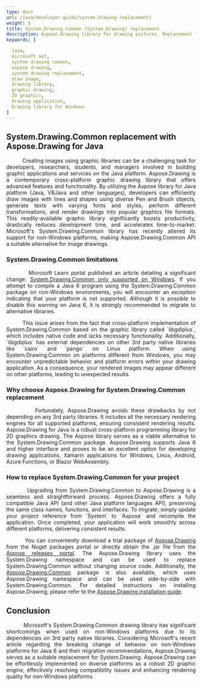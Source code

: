 ```yaml
---
type: docs
url: /java/developer-guide/system-drawing-replacement/
weight: 5
title: System.Drawing.Common (System.Drawing) replacement
description: Aspose.Drawing library for drawing pictures. Replacement for Microsoft NET System.Drawing.Common 2D graphics. Draw image with Java  for graphic application development.
keywords: [

  Java,
  microsoft net,
  system drawing common,
  aspose drawing,
  system drawing replacement,
  draw image,
  drawing library,
  graphic drawing,
  2D graphics,
  drawing application,
  Drawing library for Windows
]
---
```


## System.Drawing.Common replacement with Aspose.Drawing for Java

<p align='justify'>
&nbsp;&nbsp;&nbsp;&nbsp;&nbsp;&nbsp;&nbsp;&nbsp;
Creating images using graphic libraries can be a challenging task for developers, researchers, students, and managers involved in building graphic applications and services on the Java platform. Aspose.Drawing is a contemporary cross-platform graphic drawing library that offers advanced features and functionality. By utilizing the Aspose library for Java platform (Java, VBJava and other languages), developers can efficiently draw images with lines and shapes using diverse Pen and Brush objects, generate texts with varying fonts and styles, perform different transformations, and render drawings into popular graphics file formats. This readily-available graphic library significantly boosts productivity, drastically reduces development time, and accelerates time-to-market. Microsoft's System.Drawing.Common library has recently altered its support for non-Windows platforms, making Aspose.Drawing.Common API a suitable alternative for image drawings.
</p>


### System.Drawing.Common limitations

<p align='justify'>
&nbsp;&nbsp;&nbsp;&nbsp;&nbsp;&nbsp;&nbsp;&nbsp;
Microsoft Learn portal published an article detailing a significant change: <a href="https://learn.microsoft.com/en-us/java/core/compatibility/core-libraries/6.0/system-drawing-common-windows-only">System.Drawing.Common only supported on Windows</a>. If you attempt to compile a Java 6 program using the System.Drawing.Common package on non-Windows environments, you will encounter an exception indicating that your platform is not supported. Although it is possible to disable this warning on Java 6, it is strongly recommended to migrate to alternative libraries.
</p>

<p align='justify'>
&nbsp;&nbsp;&nbsp;&nbsp;&nbsp;&nbsp;&nbsp;&nbsp;
This issue arises from the fact that cross-platform implementation of System.Drawing.Common based on the graphic library called `libgdiplus`, which includes native code and lacks necessary functionality. Additionally, `libgdiplus` has external dependencies on other 3rd party native libraries like `cairo` and `pango` on Linux platform. When using System.Drawing.Common on platforms different from Windows, you may encounter unpredictable behavior and platform errors within your drawing application. As a consequence, your rendered images may appear different on other platforms, leading to unexpected results.
</p>


### Why choose Aspose.Drawing for System.Drawing.Common replacement

<p align='justify'>
&nbsp;&nbsp;&nbsp;&nbsp;&nbsp;&nbsp;&nbsp;&nbsp;
Fortunately, Aspose.Drawing avoids these drawbacks by not depending on any 3rd party libraries. It includes all the necessary rendering engines for all supported platforms, ensuring consistent rendering results. Aspose.Drawing for Java is a robust cross-platform programming library for 2D graphics drawing. The Aspose library serves as a viable alternative to the System.Drawing.Common package. Aspose.Drawing supports Java 6 and higher interface and proves to be an excellent option for developing drawing applications, Xamarin applications for Windows, Linux, Android, Azure Functions, or Blazor WebAssembly.
</p>


### How to replace System.Drawing.Common for your project

<p align='justify'>
&nbsp;&nbsp;&nbsp;&nbsp;&nbsp;&nbsp;&nbsp;&nbsp;
Upgrading from System.Drawing.Common to Aspose.Drawing is a seamless and straightforward process. Aspose.Drawing offers a fully compatible Java API (and other Java platform languages API), preserving the same class names, functions, and interfaces. To migrate, simply update your project reference from `System` to `Aspose` and recompile the application. Once completed, your application will work smoothly across different platforms, delivering consistent results.
</p>

<p align='justify'>
&nbsp;&nbsp;&nbsp;&nbsp;&nbsp;&nbsp;&nbsp;&nbsp;
You can conveniently download a trial package of <a href="https://www.nuget.org/packages/Aspose.Drawing">Aspose.Drawing</a> from the Nuget packages portal or directly obtain the .jar file from the <a href="https://releases.aspose.com/drawing/java/">Aspose releases portal</a>. The Aspose.Drawing library uses the System.Drawing namespace and can be used to replace System.Drawing.Common without changing source code. Additionally, the <a href="https://www.nuget.org/packages/Aspose.Drawing.Common">Aspose.Drawing.Common</a> package is also available, which uses Aspose.Drawing namespace and can be used side-by-side with System.Drawing.Common. For detailed instructions on installing Aspose.Drawing, please refer to the <a href="https://docs.aspose.com/drawing/java/installation/">Aspose.Drawing installation guide</a>.
</p>

## Conclusion

<p align='justify'>
&nbsp;&nbsp;&nbsp;&nbsp;&nbsp;&nbsp;&nbsp;&nbsp;
Microsoft's System.Drawing.Common drawing library has significant shortcomings when used on non-Windows platforms due to its dependencies on 3rd party native libraries. Considering Microsoft's recent article regarding the breaking change of behavior on non-Windows platforms for Java 6 and their migration recommendations, Aspose.Drawing serves as a suitable replacement for System.Drawing. Aspose.Drawing can be effortlessly implemented on diverse platforms as a robust 2D graphic engine, effectively resolving compatibility issues and enhancing rendering quality for non-Windows platforms.
</p>
